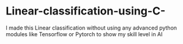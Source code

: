 # Linear-classification-using-C-
I made this Linear classification without using any advanced python modules like Tensorflow or Pytorch to show my skill level in AI 
